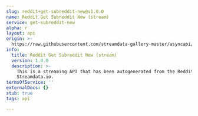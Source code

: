 ```yaml
---
slug: reddit+get-subreddit-new@v1.0.0
name: Reddit Get Subreddit New (stream)
service: get-subreddit-new
alpha: r
layout: api
origin: >-
  https://raw.githubusercontent.com/streamdata-gallery-master/asyncapi/master/_listings/reddit/reddit-get-subreddit-new-stream-async.md
info:
  title: Reddit Get Subreddit New (stream)
  version: 1.0.0
  description: >-
    This is a streaming API that has been autogenerated from the Reddit using
    Streamdata.io.
termsOfService: ''
externalDocs: {}
stub: true
tags: api

---
```

